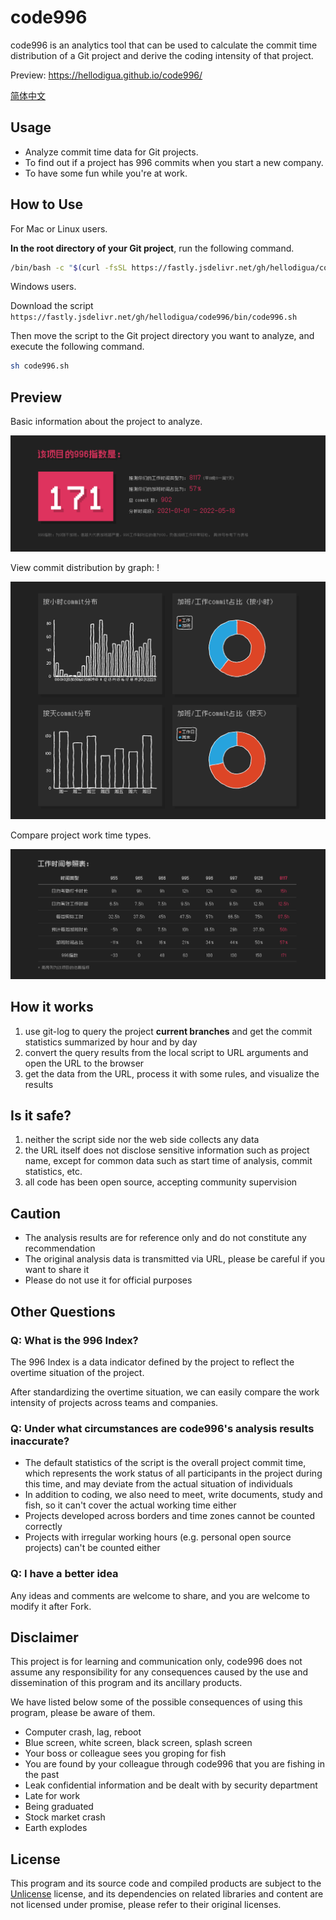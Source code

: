 # code996

code996 is an analytics tool that can be used to calculate the commit time distribution of a Git project and derive the coding intensity of that project.

Preview: https://hellodigua.github.io/code996/

[简体中文](./README.md)

## Usage

- Analyze commit time data for Git projects.
- To find out if a project has 996 commits when you start a new company.
- To have some fun while you're at work.

## How to Use

For Mac or Linux users.

**In the root directory of your Git project**, run the following command.

```sh
/bin/bash -c "$(curl -fsSL https://fastly.jsdelivr.net/gh/hellodigua/code996/bin/code996.sh)"
```

Windows users.

Download the script ``https://fastly.jsdelivr.net/gh/hellodigua/code996/bin/code996.sh``

Then move the script to the Git project directory you want to analyze, and execute the following command.

```sh
sh code996.sh
```

## Preview

Basic information about the project to analyze.

![basic](./public/preview/1.png)

View commit distribution by graph: !

![chart](./public/preview/2.png)

Compare project work time types.

![reference](./public/preview/3.png)

## How it works

1. use git-log to query the project **current branches** and get the commit statistics summarized by hour and by day
2. convert the query results from the local script to URL arguments and open the URL to the browser
3. get the data from the URL, process it with some rules, and visualize the results

## Is it safe?

1. neither the script side nor the web side collects any data
2. the URL itself does not disclose sensitive information such as project name, except for common data such as start time of analysis, commit statistics, etc.
3. all code has been open source, accepting community supervision

## Caution

- The analysis results are for reference only and do not constitute any recommendation
- The original analysis data is transmitted via URL, please be careful if you want to share it
- Please do not use it for official purposes

## Other Questions

### Q: What is the 996 Index?

The 996 Index is a data indicator defined by the project to reflect the overtime situation of the project.

After standardizing the overtime situation, we can easily compare the work intensity of projects across teams and companies.

### Q: Under what circumstances are code996's analysis results inaccurate?

- The default statistics of the script is the overall project commit time, which represents the work status of all participants in the project during this time, and may deviate from the actual situation of individuals
- In addition to coding, we also need to meet, write documents, study and fish, so it can't cover the actual working time either
- Projects developed across borders and time zones cannot be counted correctly
- Projects with irregular working hours (e.g. personal open source projects) can't be counted either

### Q: I have a better idea

Any ideas and comments are welcome to share, and you are welcome to modify it after Fork.

## Disclaimer

This project is for learning and communication only, code996 does not assume any responsibility for any consequences caused by the use and dissemination of this program and its ancillary products.

We have listed below some of the possible consequences of using this program, please be aware of them.

- Computer crash, lag, reboot
- Blue screen, white screen, black screen, splash screen
- Your boss or colleague sees you groping for fish
- You are found by your colleague through code996 that you are fishing in the past
- Leak confidential information and be dealt with by security department
- Late for work
- Being graduated
- Stock market crash
- Earth explodes

## License

This program and its source code and compiled products are subject to the [Unlicense](LICENSE) license, and its dependencies on related libraries and content are not licensed under promise, please refer to their original licenses.
